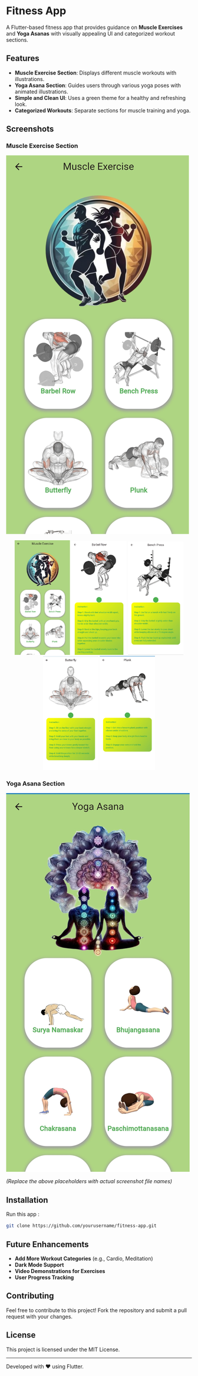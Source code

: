 # Fitness App

A Flutter-based fitness app that provides guidance on **Muscle Exercises** and **Yoga Asanas** with visually appealing UI and categorized workout sections.

## Features
- **Muscle Exercise Section**: Displays different muscle workouts with illustrations.
- **Yoga Asana Section**: Guides users through various yoga poses with animated illustrations.
- **Simple and Clean UI**: Uses a green theme for a healthy and refreshing look.
- **Categorized Workouts**: Separate sections for muscle training and yoga.

## Screenshots

### Muscle Exercise Section
![Muscle Exercise Screenshot](Screen_Shorts/exercise.jpg)
<p align="center">
   <img src="Screen_Shorts/exercise.jpg" width="150">
  <img src="Screen_Shorts/exercise1.jpg" width="150">
  <img src="Screen_Shorts/exercise2.jpg" width="150">
  <img src="Screen_Shorts/exercise3.jpg" width="150">
  <img src="Screen_Shorts/exercise4.jpg" width="150">
</p>


### Yoga Asana Section
![Yoga Asana Screenshot](Screen_Shorts/yoga.jpg)

_(Replace the above placeholders with actual screenshot file names)_

## Installation
Run this app :
   ```bash
   git clone https://github.com/yourusername/fitness-app.git
   ```


## Future Enhancements
- **Add More Workout Categories** (e.g., Cardio, Meditation)
- **Dark Mode Support**
- **Video Demonstrations for Exercises**
- **User Progress Tracking**

## Contributing
Feel free to contribute to this project! Fork the repository and submit a pull request with your changes.

## License
This project is licensed under the MIT License.

---
Developed with ❤️ using Flutter.
